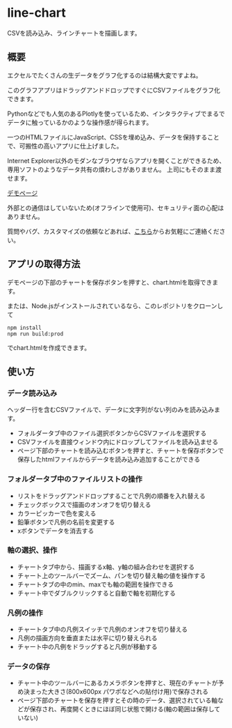 # line-chart

CSVを読み込み、ラインチャートを描画します。

## 概要

エクセルでたくさんの生データをグラフ化するのは結構大変ですよね。

このグラフアプリはドラッグアンドドロップですぐにCSVファイルをグラフ化できます。

Pythonなどでも人気のあるPlotlyを使っているため、インタラクティブでまるでデータに触っているかのような操作感が得られます。

一つのHTMLファイルにJavaScript、CSSを埋め込み、データを保持することで、可搬性の高いアプリに仕上げました。

Internet Explorer以外のモダンなブラウザならアプリを開くことができるため、専用ソフトのようなデータ共有の煩わしさがありません。
上司にもそのまま渡せます。

[デモページ](http://tkhome.top/line/)

外部との通信はしていないため(オフラインで使用可)、セキュリティ面の心配はありません。

質問やバグ、カスタマイズの依頼などあれば、[こちら](https://docs.google.com/forms/d/e/1FAIpQLSfdhe5fPcYHjvfl1iz8y-G7ZS7P32vCShWe_7Aa3kwKlAGXOw/viewform?usp=sf_link)からお気軽にご連絡ください。

## アプリの取得方法

デモページの下部のチャートを保存ボタンを押すと、chart.htmlを取得できます。

または、Node.jsがインストールされているなら、このレポジトリをクローンして

```
npm install
npm run build:prod
```

でchart.htmlを作成できます。

## 使い方

### データ読み込み

ヘッダー行を含むCSVファイルで、データに文字列がない列のみを読み込みます。

* フォルダータブ中のファイル選択ボタンからCSVファイルを選択する
* CSVファイルを直接ウィンドウ内にドロップしてファイルを読み込ませる
* ページ下部のチャートを読み込むボタンを押すと、チャートを保存ボタンで保存したhtmlファイルからデータを読み込み追加することができる

### フォルダータブ中のファイルリストの操作

* リストをドラッグアンドドロップすることで凡例の順番を入れ替える
* チェックボックスで描画のオンオフを切り替える
* カラーピッカーで色を変える
* 鉛筆ボタンで凡例の名前を変更する
* xボタンでデータを消去する

### 軸の選択、操作

* チャートタブ中から、描画するx軸、y軸の組み合わせを選択する
* チャート上のツールバーでズーム、パンを切り替え軸の値を操作する
* チャートタブの中のmin、maxでも軸の範囲を操作できる
* チャート中でダブルクリックすると自動で軸を初期化する

### 凡例の操作

* チャートタブ中の凡例スイッチで凡例のオンオフを切り替える
* 凡例の描画方向を垂直または水平に切り替えられる
* チャート中の凡例をドラッグすると凡例が移動する

### データの保存

* チャート中のツールバーにあるカメラボタンを押すと、現在のチャートが予め決まった大きさ(800x600px パワポなどへの貼付け用)で保存される
* ページ下部のチャートを保存を押すとその時のデータ、選択されている軸などが保存され、再度開くときにほぼ同じ状態で開ける(軸の範囲は保存していない)

